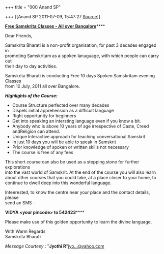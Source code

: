 +++
title = "000 Anand SP"

+++
[[Anand SP	2011-07-09, 15:47:27 [Source](https://groups.google.com/g/samskrita/c/sP1FzkhLPyA)]]



[**Free Samskrita Classes - All over Bangalore**](http://in.groups.yahoo.com/group/SUMADHWASEVA/message/13281;_ylc=X3oDMTJzdWV0MDlrBF9TAzk3NDkwNDgwBGdycElkAzIzNDUxNDY1BGdycHNwSWQDMTcyMDA3NTk5OARtc2dJZAMxMzI4MQRzZWMDZG1zZwRzbGsDdm1zZwRzdGltZQMxMzEwMjA1ODQz)****

  
Dear Friends,  
  
Samskrita Bharati is a non-profit organisation, for past 3 decades engaged in  
promoting Samskritam as a spoken lanuguage, with which people can carry out  
their day to day activities.  
  
Samskrita Bharati is conducting Free 10 days Spoken Samskritam evening Classes  
from 10 July, 2011 all over Bangalore.  
  

***Highlights of the Course:***  
  
 - Course Structure perfected over many decades  
 - Dispels initial apprehension as a difficult language  
 - Right opportunity for beginners  
 - Get into speaking an intersting language even if you know a bit.  
 - Anybody who is above 10 years of age irrespective of Caste, Creed andReligion can attend.  
 - Unique Interactive approach for teaching conversational Samskrit  
 - In just 10 days you will be able to speak in Samskrit  
 - Prior knowledge of spoken or written skills not necessary  
 - The course is free of any fees  
  

This short course can also be used as a stepping stone for further explorations  
into the vast world of Samskrit. At the end of the course you will also learn  
about other courses that you could take, at a place closer to your home, to  
continue to dwell deep into this wonderful language.  
  
Inteerested, to know the centre near your place and the contact details, please  
send an SMS -  
  
**VIDYA \<your pincode> to 542423******  
  
Please make use of this golden opportunity to learn the divine language.  
  
With Warm Regards  
Samskrita Bharati



*Message Courtesy* : "**Jyothi R**"[jyo...@yahoo.com]()



